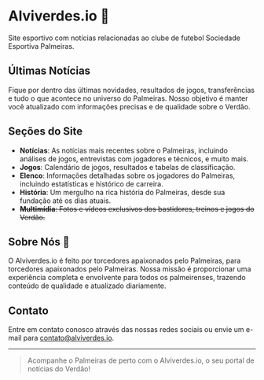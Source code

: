 # Alviverdes.io :newspaper:

Site esportivo com notícias relacionadas ao clube de futebol Sociedade Esportiva Palmeiras.

## Últimas Notícias

Fique por dentro das últimas novidades, resultados de jogos, transferências e tudo o que acontece no universo do Palmeiras. Nosso objetivo é manter você atualizado com informações precisas e de qualidade sobre o Verdão.

## Seções do Site

- **Notícias**: As notícias mais recentes sobre o Palmeiras, incluindo análises de jogos, entrevistas com jogadores e técnicos, e muito mais.
- **Jogos**: Calendário de jogos, resultados e tabelas de classificação.
- **Elenco**: Informações detalhadas sobre os jogadores do Palmeiras, incluindo estatísticas e histórico de carreira.
- **História**: Um mergulho na rica história do Palmeiras, desde sua fundação até os dias atuais.
- ~~**Multimídia**: Fotos e vídeos exclusivos dos bastidores, treinos e jogos do Verdão.~~

## Sobre Nós 💚

O Alviverdes.io é feito por torcedores apaixonados pelo Palmeiras, para torcedores apaixonados pelo Palmeiras. Nossa missão é proporcionar uma experiência completa e envolvente para todos os palmeirenses, trazendo conteúdo de qualidade e atualizado diariamente.

## Contato

Entre em contato conosco através das nossas redes sociais ou envie um e-mail para contato@alviverdes.io. 

---

> Acompanhe o Palmeiras de perto com o Alviverdes.io, o seu portal de notícias do Verdão!
